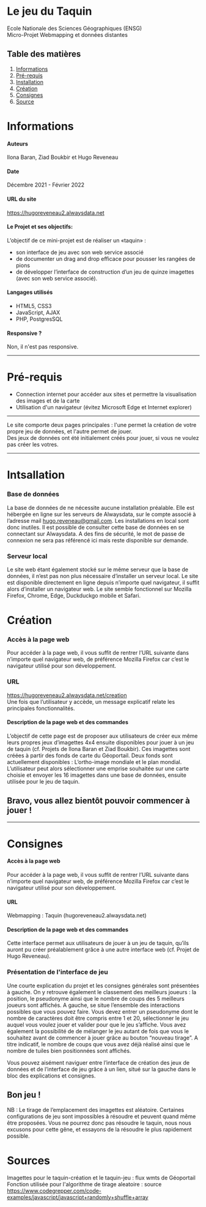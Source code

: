 Le jeu du Taquin
=======
Ecole Nationale des Sciences Géographiques (ENSG)  
Micro-Projet Webmapping et données distantes 

## Table des matières
1. [Informations](#Informations)
2. [Pré-requis](#Pré-requis)
3. [Installation](#Installation)
4. [Création](#Création)
5. [Consignes](#Consignes)
6. [Source](####Sources)

# Informations
#### Auteurs
Ilona Baran, Ziad Boukbir et Hugo Reveneau
#### Date
Décembre 2021 - Février 2022
#### URL du site
https://hugoreveneau2.alwaysdata.net
#### Le Projet et ses objectifs:
L’objectif de ce mini-projet est de réaliser un «taquin» : 
+ son interface de jeu avec son web service associé
+ de documenter un drag and drop efficace pour pousser les rangées de pions 
+ de développer l’interface de construction d’un jeu de quinze imagettes (avec son web service associé).
#### Langages utilisés
+ HTML5, CSS3
+ JavaScript, AJAX
+ PHP, PostgresSQL
#### Responsive ?
Non, il n'est pas responsive.   

***

# Pré-requis
+ Connection internet pour accéder aux sites et permettre la visualisation des images et de la carte
+ Utilisation d'un navigateur (évitez Microsoft Edge et Internet explorer)

***

Le site comporte deux pages principales : l'une permet la création de votre propre jeu de données, et l'autre permet de jouer.   
Des jeux de données ont été initialement créés pour jouer, si vous ne voulez pas créer les votres. 

***

# Intsallation

### Base de données
La base de données de ne nécessite aucune installation préalable. Elle est hébergée en ligne sur les serveurs de Alwaysdata, sur le compte associé à l’adresse mail hugo.reveneau@gmail.com. Les installations en local sont donc inutiles.
Il est possible de consulter cette base de données en se connectant sur Alwaysdata. A des fins de sécurité, le mot de passe de connexion ne sera pas référencé ici mais reste disponible sur demande.   

### Serveur local
Le site web étant également stocké sur le même serveur que la base de données, il n’est pas non plus nécessaire d’installer un serveur local. Le site est disponible directement en ligne depuis n’importe quel navigateur, il suffit alors d’installer un navigateur web. Le site semble fonctionnel sur Mozilla Firefox, Chrome, Edge, Duckduckgo mobile et Safari.


# Création
### Accès à la page web
Pour accéder à la page web, il vous suffit de rentrer l’URL suivante dans n’importe quel navigateur web, de préférence Mozilla Firefox car c’est le navigateur utilisé pour son développement.   
### URL 
https://hugoreveneau2.alwaysdata.net/creation   
Une fois que l’utilisateur y accède, un message explicatif relate les principales fonctionnalités.

#### Description de la page web et des commandes
L’objectif de cette page est de proposer aux utilisateurs de créer eux même leurs propres jeux d’imagettes 4x4 ensuite disponibles pour jouer à un jeu de taquin (cf. Projets de Ilona Baran et Ziad Boukbir). Ces imagettes sont créées à partir des fonds de carte du Géoportail. Deux fonds sont actuellement disponibles : L’ortho-image mondiale et le plan mondial. L’utilisateur peut alors sélectionner une emprise souhaitée sur une carte choisie et envoyer les 16 imagettes dans une base de données, ensuite utilisée pour le jeu de taquin.   

## Bravo, vous allez bientôt pouvoir commencer à jouer !

***

# Consignes
#### Accès à la page web
Pour accéder à la page web, il vous suffit de rentrer l’URL suivante dans n’importe quel navigateur web, de préférence Mozilla Firefox car c’est le navigateur utilisé pour son développement.
#### URL 
Webmapping : Taquin (hugoreveneau2.alwaysdata.net)

#### Description de la page web et des commandes
Cette interface permet aux utilisateurs de jouer à un jeu de taquin, qu’ils auront pu créer préalablement grâce à une autre interface web (cf. Projet de Hugo Reveneau).

### Présentation de l'interface de jeu
Une courte explication du projet et les consignes générales sont présentées à gauche. On y retrouve également le classement des meilleurs joueurs : la position, le pseudonyme ainsi que le nombre de coups des 5 meilleurs joueurs sont affichés.
A gauche, se situe l’ensemble des interactions possibles que vous pouvez faire. Vous devez entrer un pseudonyme dont le nombre de caractères doit être compris entre 1 et 20, sélectionner le jeu auquel vous voulez jouer et valider pour que le jeu s’affiche.
Vous avez également la possibilité de de mélanger le jeu autant de fois que vous le souhaitez avant de commencer à jouer grâce au bouton “nouveau tirage”.
A titre indicatif, le nombre de coups que vous avez déjà réalisé ainsi que le nombre de tuiles bien positionnées sont affichés.

Vous pouvez aisément naviguer entre l’interface de création des jeux de données et de l’interface de jeu grâce à un lien, situé sur la gauche dans le bloc des explications et consignes.
## Bon jeu !
 
 
NB : Le tirage de l’emplacement des imagettes est aléatoire. Certaines configurations de jeu sont impossibles à résoudre et peuvent quand même être proposées. Vous ne pourrez donc pas résoudre le taquin, nous nous excusons pour cette gêne, et essayons de la résoudre le plus rapidement possible. 


# Sources
Imagettes pour le taquin-création et le taquin-jeu : flux wmts de Géoportail   
Fonction utilisée pour l'algorithme de tirage aleatoire : source https://www.codegrepper.com/code-examples/javascript/javascript+randomly+shuffle+array
